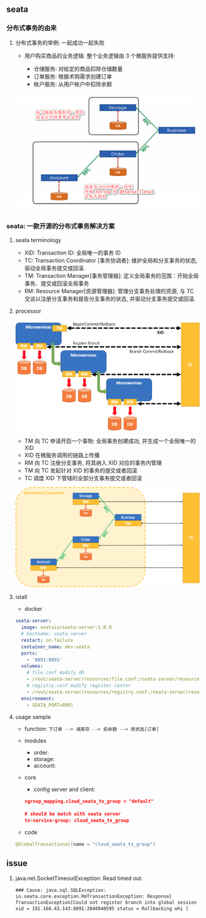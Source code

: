 ## seata

### 分布式事务的由来

1. 分布式事务的举例: 一起成功一起失败

   - 用户购买商品的业务逻辑. 整个业务逻辑由 3 个微服务提供支持:

     - 仓储服务: 对给定的商品扣除仓储数量
     - 订单服务: 根据术购需求创建订单
     - 帐户服务: 从用户帐户中扣除余额

   ![avatar](/static/image/spring/alibab-seata-logic.png)

### seata: 一款开源的分布式事务解决方案

1. seata terminology

   - XID: Transaction ID: 全局唯一的事务 ID
   - TC: Transaction Coordinator [事务协调者]: 维护全局和分支事务的状态, 驱动全局事务提交或回滚.
   - TM: Transaction Manager[事务管理器]: 定义全局事务的范围：开始全局事务、提交或回滚全局事务
   - RM: Resource Manager[资源管理器]: 管理分支事务处理的资源, 与 TC 交谈以注册分支事务和报告分支事务的状态, 并驱动分支事务提交或回滚.

2. processor

   ![avatar](/static/image/spring/alibab-seata-processor.png)

   - TM 向 TC 申请开启一个事物: 全局事务创建成功, 并生成一个全局唯一的 XID
   - XID 在微服务调用的链路上传播
   - RM 向 TC 注册分支事务, 将其纳入 XID 对应的事务内管理
   - TM 向 TC 发起针对 XID 的事务的提交或者回滚
   - TC 调度 XID 下管辖的全部分支事务提交或者回滚

   ![avatar](/static/image/spring/alibab-seata.png)

3. istall

   - docker

   ```yml
   seata-server:
     image: seataio/seata-server:1.0.0
     # hostname: seata-server
     restart: on-failure
     container_name: dev-seata
     ports:
       - '8091:8091'
     volumes:
       # file.conf modify db
       - /root/seata-server/resources/file.conf:/seata-server/resources/file.conf
       # registry.conf modify register center
       - /root/seata-server/resources/registry.conf:/seata-server/resources/registry.conf
     environment:
       - SEATA_PORT=8091
   ```

4. usage sample

   - function: `下订单 --> 减库存 --> 扣余额 --> 改状态[订单]`
   - modules

     - order:
     - storage:
     - account:

   - core

     - config server and client:

     ```json
     vgroup_mapping.cloud_seata_tx_group = "default"

     # should be match with seata server
     tx-service-group: cloud_seata_tx_group
     ```

   - code

   ```java
   @GlobalTransactional(name = "cloud_seata_tx_group")
   ```

## issue

1. java.net.SocketTimeoutException: Read timed out:
   ```log
   ### Cause: java.sql.SQLException: io.seata.core.exception.RmTransactionException: Response[ TransactionException[Could not register branch into global session xid = 192.168.43.143:8091:2040948595 status = Rollbacking whi ]
   ```
